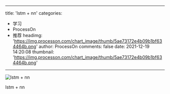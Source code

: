 
---
title: 'lstm + nn'
categories: 
 - 学习
 - ProcessOn
 - 推荐
headimg: 'https://img.processon.com/chart_image/thumb/5ae73172e4b09b1bf634464b.png'
author: ProcessOn
comments: false
date: 2021-12-19 14:20:08
thumbnail: 'https://img.processon.com/chart_image/thumb/5ae73172e4b09b1bf634464b.png'
---

<div>   
<img class="thumb" alt="lstm + nn" src="https://img.processon.com/chart_image/thumb/5ae73172e4b09b1bf634464b.png" referrerpolicy="no-referrer">
<p>lstm + nn</p>  
</div>
            